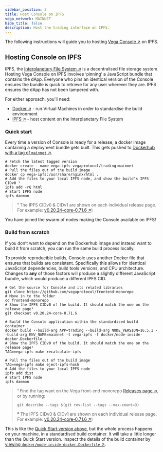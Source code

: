```yaml
---
sidebar_position: 3
title: Host Console on IPFS
vega_network: MAINNET
hide_title: false
description: Host the trading interface on IPFS.
---
```

The following instructions will guide you to hosting [Vega Console ↗](https://console.vega.xyz) on IPFS.

## Hosting Console on IPFS
IPFS, the [Interplanetary File System ↗](https://ipfs.tech) is a decentralised file storage system. Hosting Vega Console on IPFS involves ‘pinning’ a JavaScript bundle that contains the dApp. Everyone who pins an identical version of the Console ensures the bundle is quick to retrieve for any user wherever they are. IPFS ensures the dApp has not been tampered with.

For either approach, you'll need:
- [Docker ↗](https://docs.docker.com/engine/install/) - run Virtual Machines in order to standardise the build environment
- [IPFS ↗](https://docs.ipfs.tech/install/) - host content on the Interplanetary File System

### Quick start

Every time a version of Console is ready for a release, a docker image containing a deployment bundle gets built. This gets pushed to [Dockerhub with a tag of `mainnet` ↗](https://hub.docker.com/r/vegaprotocol/trading/tags?page=1&name=mainnet).

```shell
# Fetch the latest tagged version
docker create --name vega-ipfs vegaprotocol/trading:mainnet
# Pull the files out of the build image
docker cp vega-ipfs:/usr/share/nginx/html .
# Add the files to your local IPFS node, and show the build's IPFS CIDv0 ¹
ipfs add -rQ html
# Start IPFS node
ipfs daemon
```
> **¹**  The IPFS CIDv0 & CIDv1 are shown on each individual release page. For example: [v0.20.24-core-0.71.6 ↗](https://github.com/vegaprotocol/frontend-monorepo/releases/tag/v0.20.24-core-0.71.6))

You have joined the swarm of nodes making the Console available on IPFS!

### Build from scratch

If you don’t want to depend on the Dockerhub image and instead want to build it from scratch, you can run the same build process locally. 

To provide reproducible builds, Console uses another Docker file that ensures that builds are consistent. Specifically this allows for identical JavaScript dependencies, build tools versions, and CPU architecture. Changes to **any** of those factors will produce a slightly different JavaScript bundle, which would produce a different IPFS CID.

```shell
# Get the source for Console and its related libraries
git clone https://github.com/vegaprotocol/frontend-monorepo
# Move in to the folder
cd frontend-monorepo
# Show the IPFS CIDv0 of the build. It should match the one on the release page¹
git checkout v0.20.24-core-0.71.6

# Build the Console application within the standardised build container 
docker build --build-arg APP=trading --build-arg NODE_VERSION=16.5.1 --build-arg ENV_NAME=mainnet -t vega-ipfs -f docker/node-inside-docker.Dockerfile .
# Show the IPFS CIDv0 of the build. It should match the one on the release page²
TAG=vega-ipfs make recalculate-ipfs

# Pull the files out of the build image
TAG=vega-ipfs make eject-ipfs-hash
# Add the files to your local IPFS node
ipfs add dist
# Start IPFS node
ipfs daemon
```

> **¹**  Find the tag want on the Vega front-end monorepo [Releases page ↗](https://github.com/vegaprotocol/frontend-monorepo/releases), or by running:
> ```shell
> git describe --tags $(git rev-list --tags --max-count=3)
> ```
> 
> **²**  The IPFS CIDv0 & CIDv1 are shown on each individual release page. For example: [v0.20.24-core-0.71.6 ↗](https://github.com/vegaprotocol/frontend-monorepo/releases/tag/v0.20.24-core-0.71.6))

This is like the [Quick Start version above](#quick-start), but the whole process happens on your machine, in a standardised build container. It will take a little longer than the Quick Start version. Inspect the details of the build container by [viewing `docker/node-inside-docker.Dockerfile` ↗](https://github.com/vegaprotocol/frontend-monorepo/blob/develop/docker/node-inside-docker.Dockerfile).
